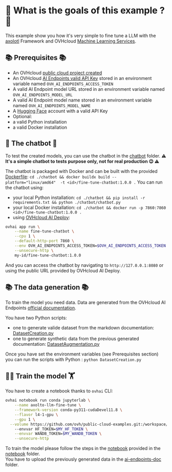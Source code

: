 # 🎯 What is the goals of this example ? 🎯

This example show you how it's very simple to fine tune a LLM with the [axolotl](https://docs.axolotl.ai/) Framework and OVHcloud [Machine Learning Services](https://www.ovhcloud.com/fr/public-cloud/ai-machine-learning/).

## 📚 Prerequisites 📚

 - An OVHcloud [public cloud project created](https://help.ovhcloud.com/csm/en-ie-public-cloud-compute-essential-information?id=kb_article_view&sysparm_article=KB0050387)
 - An OVHcloud [AI Endpoints valid API Key](https://help.ovhcloud.com/csm/en-ie-public-cloud-ai-endpoints-getting-started?id=kb_article_view&sysparm_article=KB0065398) stored in an environment variable named `OVH_AI_ENDPOINTS_ACCESS_TOKEN`
 - A valid AI Endpoint model URL stored in an environment variable named `OVH_AI_ENDPOINTS_MODEL_URL`
 - A valid AI Endpoint model name stored in an environment variable named `OVH_AI_ENDPOINTS_MODEL_NAME`
 - A [Hugging Face](https://huggingface.co/) account with a valid API Key
 - Optional: 
  - a valid Python installation
  - a valid Docker installation

## 💬 The chatbot 🤖

To test the created models, you can use the chatbot in the [chatbot](./chatbot) folder.
**⚠️ It's a simple chatbot to tests purpose only, not for real production 😉 ⚠️**

The chatbot is packaged with Docker and can be built with the provided [Dockerfile](./chatbot/Dockerfile): `cd ./chatbot && docker buildx build --platform="linux/amd64"  -t <id>/fine-tune-chatbot:1.0.0 .`
You can run the chatbot using:
  - your local Python installation: `cd ./chatbot && pip install -r requirements.txt && python ./chatbot/chatbot.py`
  - your local Docker installation: `cd ./chatbot && docker run -p 7860:7860 <id>/fine-tune-chatbot:1.0.0 .`
  - using [OVHcloud AI Deploy](https://www.ovhcloud.com/fr/public-cloud/ai-deploy/):
```bash
ovhai app run \
    --name fine-tune-chatbot \
    --cpu 1 \
    --default-http-port 7860 \
    --env OVH_AI_ENDPOINTS_ACCESS_TOKEN=$OVH_AI_ENDPOINTS_ACCESS_TOKEN \
    --unsecure-http \
    my-id/fine-tune-chatbot:1.0.0
```

And you can access the chatbot by navigating to `http://127.0.0.1:8080` or using the public URL provided by OVHcloud AI Deploy.

## 📚 The data generation 📚

To train the model you need data.
Data are generated from the OVHcloud AI Endpoints [official documentation](https://help.ovhcloud.com/csm/en-gb-documentation-public-cloud-ai-and-machine-learning-ai-endpoints?id=kb_browse_cat&kb_id=574a8325551974502d4c6e78b7421938&kb_category=ea1d6daa918a1a541e11d3d71f8624aa&spa=1).

You have two Python scripts:
  - one to generate valide dataset from the markdown documentation: [DatasetCreation.py](./dataset/DatasetCreation.py)
  - one to generate synthetic data from the previous generated documentation: [DatasetAugmentation.py](./dataset/DatasetAugmentation.py) 

Once you have set the environment variables (see Prerequisites section) you can run the scripts with Python : `python DatasetCreation.py`

## 🏋️‍♀️ Train the model 🏋

You have to create a notebook thanks to `ovhai` CLI:
```bash
ovhai notebook run conda jupyterlab \
	--name axolto-llm-fine-tune \
	--framework-version conda-py311-cudaDevel11.8 \
	--flavor l4-1-gpu \
	--gpu 1 \
  --volume https://github.com/ovh/public-cloud-examples.git:/workspace/public-cloud-examples:RW
	--envvar HF_TOKEN=$MY_HF_TOKEN \
	--envvar WANDB_TOKEN=$MY_WANDB_TOKEN \
	--unsecure-http
```

To train the model please follow the steps in the [notebook](./notebook/axolto-llm-fine-tune-Meta-Llama-3.2-1B-instruct-ai-endpoints.ipynb) provided in the [notebook](./notebook/) folder.  
You have to upload the previously generated data in the [ai-endpoints-doc](./notebook/ai-endpoints-doc/) folder.
